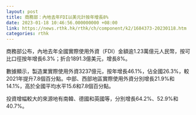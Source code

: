```yaml
---
layout: post
title: 商務部：內地去年FDI以美元計按年增長8%
date: 2023-01-18 10:46:56.000000000 +08:00
link: https://news.rthk.hk/rthk/ch/component/k2/1684373-20230118.htm
categories: rthk
---
```


商務部公布，內地去年全國實際使用外資（FDI）金額逾1.23萬億元人民幣，按可比口徑按年增長6.3%；折合1891.3億美元，增長8%。

數據顯示，製造業實際使用外資3237億元，按年增長46.1%，佔全國26.3%，較2021年提升7.8個百分點。中部、西部地區實際使用外資分別增長21.9%和14.1%，高於全國平均水平15.6和7.8個百分點。

投資增幅較大的來源地有南韓、德國和英國等，分別增長64.2%、52.9%和40.7%。

